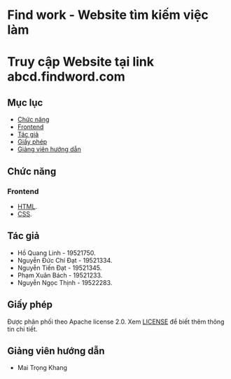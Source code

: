 # Find work - Website tìm kiếm việc làm
# Truy cập Website tại link abcd.findword.com
## Mục lục
- [Chức năng](#chức-năng)
- [Frontend](#frontend)
- [Tác giả](#tác-giả)
- [Giấy phép](#giấy-phép)
- [Giảng viên hướng dẫn](#giảng-viên-hướng-dẫn)
## Chức năng
### Frontend
- [HTML](https://www.w3schools.com/html/).
- [CSS](https://www.w3schools.com/css/).
## Tác giả
- Hồ Quang Linh - 19521750.
- Nguyễn Đức Chí Đạt - 19521334.
- Nguyễn Tiến Đạt - 19521345.
- Phạm Xuân Bách - 19521233.
- Nguyễn Ngọc Thịnh - 19522283.
## Giấy phép
Được phân phối theo Apache license 2.0. Xem [LICENSE](https://www.apache.org/licenses/LICENSE-2.0) để biết thêm thông tin chi tiết.
## Giảng viên hướng dẫn
- Mai Trọng Khang
